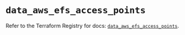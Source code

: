 # `data_aws_efs_access_points`

Refer to the Terraform Registry for docs: [`data_aws_efs_access_points`](https://registry.terraform.io/providers/hashicorp/aws/6.9.0/docs/data-sources/efs_access_points).
